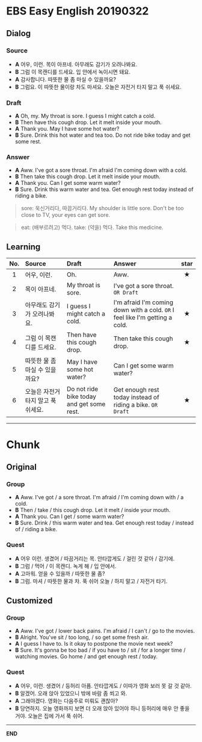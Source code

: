# EBS Easy English 20190322

## Dialog

### Source

* **A** 어우, 이런. 목이 아프네. 아무래도 감기가 오려나봐요.
* **B** 그럼 이 목캔디를 드세요. 입 안에서 녹이시면 돼요.
* **A** 감사합니다. 따뜻한 물 좀 마실 수 있을까요?
* **B** 그럼요. 이 따뜻한 물이랑 차도 마셔요. 오늘은 자전거 타지 말고 푹 쉬세요.

### Draft

* **A** Oh, my. My throat is sore. I guess I might catch a cold.
* **B** Then have this cough drop. Let it melt inside your mouth.
* **A** Thank you. May I have some hot water?
* **B** Sure. Drink this hot water and tea too. Do not ride bike today and get some rest.

### Answer

* **A** Aww. I've got a sore throat. I'm afraid I'm coming down with a cold.
* **B** Then take this cough drop. Let it melt inside your mouth.
* **A** Thank you. Can I get some warm water?
* **B** Sure. Drink this warm water and tea. Get enough rest today instead of riding a bike.

> sore: 욱신거리다, 따끔거리다. My shoulder is little sore. Don't be too close to TV, your eyes can get sore.

> eat: (배부르려고) 먹다. take: (약을) 먹다. Take this medicine.

## Learning

| No. | Source | Draft | Answer | star |
| :---: | :--- | :--- | :--- | :---: |
| 1 | 어우, 이런. | Oh. | Aww. | ★ |
| 2 | 목이 아프네.  | My throat is sore. | I've got a sore throat. `OR Draft` |  |
| 3 | 아무래도 감기가 오려나봐요. | I guess I might catch a cold. | I'm afraid I'm coming down with a cold. `OR` I feel like I'm getting a cold. | ★ |
| 4 | 그럼 이 목캔디를 드세요. | Then have this cough drop. | Then take this cough drop. | ★ |
| 5 | 따뜻한 물 좀 마실 수 있을까요? | May I have some hot water? | Can I get some warm water? | |
| 6 | 오늘은 자전거 타지 말고 푹 쉬세요. | Do not ride bike today and get some rest. | Get enough rest today instead of riding a bike. `OR Draft` | ★ |

---

# Chunk

## Original

### Group

* **A** Aww. I've got / a sore throat. I'm afraid / I'm coming down with / a cold.
* **B** Then / take / this cough drop. Let it melt / inside your mouth.
* **A** Thank you. Can I get / some warm water?
* **B** Sure. Drink / this warm water and tea. Get enough rest today / instead of / riding a bike.

### Quest

* **A** 어우 이런. 생겼어 / 따끔거리는 목. 안타깝게도 / 걸린 것 같아 / 감기에.
* **B** 그럼 / 먹어 / 이 목캔디. 녹게 해 / 입 안에서.
* **A** 고마워. 얻을 수 있을까 / 따뜻한 물 좀?
* **B** 그럼. 마셔 / 따뜻한 물과 차. 푹 쉬어 오늘 / 하지 말고 / 자전거 타기.

## Customized

### Group

* **A** Aww. I've got / lower back pains. I'm afraid / I can't / go to the movies.
* **B** Alright. You've sit / too long, / so get some fresh air.
* **A** I guess I have to. Is it okay to postpone the movie next week?
* **B** Sure. It's gonna be too bad / if you have to / sit / for a longer time / watching movies. Go home / and get enough rest / today.

### Quest

* **A** 어우, 이런. 생겼어 / 등허리 아픔. 안타깝게도 /  이따가 영화 보러 못 갈 것 같아.
* **B** 알겠어. 오래 앉아 있었으니 밖에 바람 좀 쐬고 와.
* **A** 그래야겠다. 영화는 다음주로 미뤄도 괜찮아?
* **B** 당연하지. 오늘 영화까지 보면 더 오래 앉아 있어야 하니 등허리에 매우 안 좋을 거야. 오늘은 집에 가서 푹 쉬어.

---

**END**
